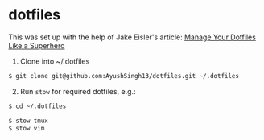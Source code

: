 # dotfiles

This was set up with the help of Jake Eisler's article: [Manage Your Dotfiles Like a Superhero](https://www.jakewiesler.com/blog/managing-dotfiles)

1. Clone into ~/.dotfiles
```bash
$ git clone git@github.com:AyushSingh13/dotfiles.git ~/.dotfiles
```

2. Run `stow` for required dotfiles, e.g.:
```bash
$ cd ~/.dotfiles

$ stow tmux
$ stow vim
```
